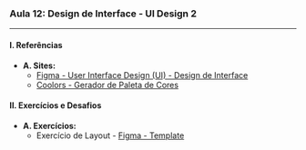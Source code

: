 ### **Aula 12: Design de Interface - UI Design 2**

---

#### **I. Referências**

- **A. Sites:**
  - [Figma - User Interface Design (UI) - Design de Interface](https://www.figma.com/resource-library/ui-design/)
  - [Coolors - Gerador de Paleta de Cores](https://coolors.co/)

#### **II. Exercícios e Desafios**

- **A. Exercícios:**
  - Exercício de Layout - [Figma - Template](https://www.figma.com/community/file/1282006881523256512/Figma-for-Edu-Monlthy-Workshop%3A-Components)
